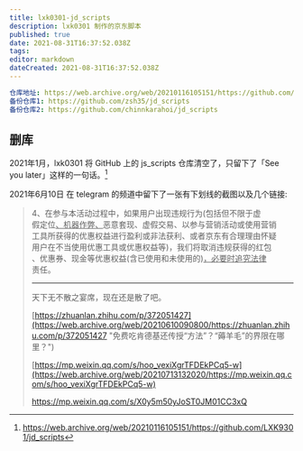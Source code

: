 ```yaml
---
title: lxk0301-jd_scripts
description: lxk0301 制作的京东脚本
published: true
date: 2021-08-31T16:37:52.038Z
tags: 
editor: markdown
dateCreated: 2021-08-31T16:37:52.038Z
---
```


```YAML
仓库地址: https://web.archive.org/web/20210116105151/https://github.com/LXK9301/jd_scripts
备份仓库1: https://github.com/zsh35/jd_scripts
备份仓库2: https://github.com/chinnkarahoi/jd_scripts
```

## 删库

2021年1月，lxk0301 将 GitHub 上的 js_scripts 仓库清空了，只留下了「See you later」这样的一句话。[^hpgsjd]

[^hpgsjd]: https://web.archive.org/web/20210116105151/https://github.com/LXK9301/jd_scripts

2021年6月10日 在 telegram 的频道中留下了一张有下划线的截图以及几个链接:

> 4、在参与本活动过程中，如果用户出现违规行为(包括但不限于虚<br>
> 假定位<u>、机器作弊、</u>恶意套现、虚假交易、以参与营销活动或使用营销<br>
> 工具所获得的优惠权益进行盈利或非法获利、或者京东有合理理由怀疑<br>
> 用户在不当使用优惠工具或优惠权益等)，我们将取消违规获得的红包<br>
> 、优惠券、现金等优惠权益(含已使用和未使用的)<u>，必要时追究法律</u><br>
> 责任。
>
> ---
>
> 天下无不散之宴席，现在还是散了吧。
>
> [https://zhuanlan.zhihu.com/p/372051427](https://web.archive.org/web/20210610090800/https://zhuanlan.zhihu.com/p/372051427 "免费吃肯德基还传授“方法”？“薅羊毛”的界限在哪里？")
>
> [https://mp.weixin.qq.com/s/hoo_vexiXgrTFDEkPCq5-w](https://web.archive.org/web/20210713132020/https://mp.weixin.qq.com/s/hoo_vexiXgrTFDEkPCq5-w)
>
> https://mp.weixin.qq.com/s/X0y5m50yJoST0JM01CC3xQ
